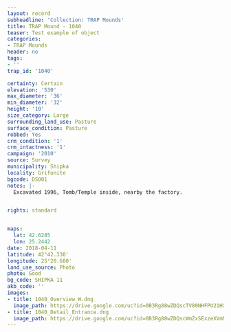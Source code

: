 ```yaml
---
layout: record
subheadline: 'Collection: TRAP Mounds'
title: TRAP Mound - 1040
teaser: Test example of object
categories:
- TRAP Mounds
header: no
tags:
- ''
trap_id: '1040'

certainty: Certain
elevation: '530'
max_diameter: '36'
min_diameter: '32'
height: '10'
size_category: Large
surrounding_land_use: Pasture
surface_condition: Pasture
robbed: Yes
crm_condition: '1'
crm_intactness: '1'
campaign: '2010'
source: Survey
municipality: Shipka
locality: Grifonite
bgcode: DS001
notes: |-
  Excavated 1996, Tomb/Temple inside, nearby the factory.


rights: standard


maps:
  lat: 42.6285
  lon: 25.2442
date: 2018-04-11
latitude: 42°42.330'
longitude: 25°20.680'
land_use_source: Photo
photo: Good
bg_code: SHIPKA 11
akb_code: ''
images:
- title: 1040_Overview_W.dng
  image_path: https://drive.google.com/uc?id=0B3Rg88wZDQscTV80NHFPU21HXzg
- title: 1040_Detail_Entrance.dng
  image_path: https://drive.google.com/uc?id=0B3Rg88wZDQscWmZxSExzeXVmM0U
---
```

